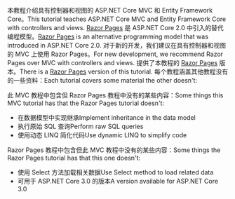 <span data-ttu-id="f2db2-101">本教程介绍具有控制器和视图的 ASP.NET Core MVC 和 Entity Framework Core。</span><span class="sxs-lookup"><span data-stu-id="f2db2-101">This tutorial teaches ASP.NET Core MVC and Entity Framework Core with controllers and views.</span></span> <span data-ttu-id="f2db2-102">[Razor Pages](xref:razor-pages/index) 是 ASP.NET Core 2.0 中引入的替代编程模型。</span><span class="sxs-lookup"><span data-stu-id="f2db2-102">[Razor Pages](xref:razor-pages/index) is an alternative programming model that was introduced in ASP.NET Core 2.0.</span></span> <span data-ttu-id="f2db2-103">对于新的开发，我们建议在具有控制器和视图的 MVC 上使用 Razor Pages。</span><span class="sxs-lookup"><span data-stu-id="f2db2-103">For new development, we recommend Razor Pages over MVC with controllers and views.</span></span> <span data-ttu-id="f2db2-104">提供了本教程的 [Razor Pages](xref:data/ef-rp/intro) 版本。</span><span class="sxs-lookup"><span data-stu-id="f2db2-104">There is a [Razor Pages](xref:data/ef-rp/intro) version of this tutorial.</span></span> <span data-ttu-id="f2db2-105">每个教程涵盖其他教程没有的一些资料：</span><span class="sxs-lookup"><span data-stu-id="f2db2-105">Each tutorial covers some material the other doesn't:</span></span>

<span data-ttu-id="f2db2-106">此 MVC 教程中包含但 Razor Pages 教程中没有的某些内容：</span><span class="sxs-lookup"><span data-stu-id="f2db2-106">Some things this MVC tutorial has that the Razor Pages tutorial doesn't:</span></span>

* <span data-ttu-id="f2db2-107">在数据模型中实现继承</span><span class="sxs-lookup"><span data-stu-id="f2db2-107">Implement inheritance in the data model</span></span>
* <span data-ttu-id="f2db2-108">执行原始 SQL 查询</span><span class="sxs-lookup"><span data-stu-id="f2db2-108">Perform raw SQL queries</span></span>
* <span data-ttu-id="f2db2-109">使用动态 LINQ 简化代码</span><span class="sxs-lookup"><span data-stu-id="f2db2-109">Use dynamic LINQ to simplify code</span></span>
 
<span data-ttu-id="f2db2-110">Razor Pages 教程中包含但此 MVC 教程中没有的某些内容：</span><span class="sxs-lookup"><span data-stu-id="f2db2-110">Some things the Razor Pages tutorial has that this one doesn't:</span></span>

* <span data-ttu-id="f2db2-111">使用 Select 方法加载相关数据</span><span class="sxs-lookup"><span data-stu-id="f2db2-111">Use Select method to load related data</span></span>
* <span data-ttu-id="f2db2-112">可用于 ASP.NET Core 3.0 的版本</span><span class="sxs-lookup"><span data-stu-id="f2db2-112">A version available for ASP.NET Core 3.0</span></span>
